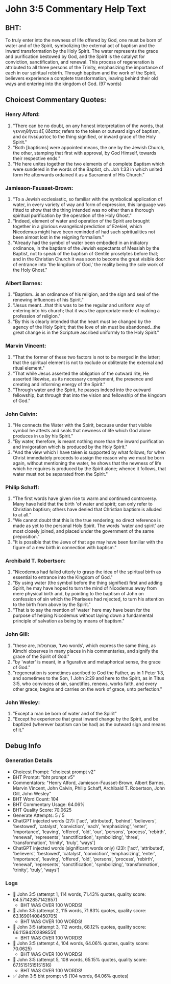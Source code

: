 # John 3:5 Commentary Help Text

## BHT:
To truly enter into the newness of life offered by God, one must be born of water and of the Spirit, symbolizing the external act of baptism and the inward transformation by the Holy Spirit. The water represents the grace and purification bestowed by God, and the Spirit is the catalyst for conviction, sanctification, and renewal. This process of regeneration is attributed to all three persons of the Trinity, emphasizing the importance of each in our spiritual rebirth. Through baptism and the work of the Spirit, believers experience a complete transformation, leaving behind their old ways and entering into the kingdom of God. (97 words)

## Choicest Commentary Quotes:
### Henry Alford:
1. "There can be no doubt, on any honest interpretation of the words, that γεννηθῆναι ἐξ ὕδατος refers to the token or outward sign of baptism, and ἐκ πνεύματος to the thing signified, or inward grace of the Holy Spirit."
2. "Both [baptisms] were appointed means, the one by the Jewish Church, the other, stamping that first with approval, by God Himself, towards their respective ends."
3. "He here unites together the two elements of a complete Baptism which were sundered in the words of the Baptist, ch. Joh 1:33 in which united form He afterwards ordained it as a Sacrament of His Church."

### Jamieson-Fausset-Brown:
1. "To a Jewish ecclesiastic, so familiar with the symbolical application of water, in every variety of way and form of expression, this language was fitted to show that the thing intended was no other than a thorough spiritual purification by the operation of the Holy Ghost."
2. "Indeed, element of water and operation of the Spirit are brought together in a glorious evangelical prediction of Ezekiel, which Nicodemus might have been reminded of had such spiritualities not been almost lost in the reigning formalism."
3. "Already had the symbol of water been embodied in an initiatory ordinance, in the baptism of the Jewish expectants of Messiah by the Baptist, not to speak of the baptism of Gentile proselytes before that; and in the Christian Church it was soon to become the great visible door of entrance into 'the kingdom of God,' the reality being the sole work of the Holy Ghost."

### Albert Barnes:
1. "Baptism...is an ordinance of his religion, and the sign and seal of the renewing influences of his Spirit."
2. "Jesus meant...that this was to be the regular and uniform way of entering into his church; that it was the appropriate mode of making a profession of religion."
3. "By this is clearly intended that the heart must be changed by the agency of the Holy Spirit; that the love of sin must be abandoned...the great change is in the Scripture ascribed uniformly to the Holy Spirit."

### Marvin Vincent:
1. "That the former of these two factors is not to be merged in the latter; that the spiritual element is not to exclude or obliterate the external and ritual element." 
2. "That while Jesus asserted the obligation of the outward rite, He asserted likewise, as its necessary complement, the presence and creating and informing energy of the Spirit."
3. "Through water and the Spirit, he passes indeed into the outward fellowship, but through that into the vision and fellowship of the kingdom of God."

### John Calvin:
1. "He connects the Water with the Spirit, because under that visible symbol he attests and seals that newness of life which God alone produces in us by his Spirit."
2. "By water, therefore, is meant nothing more than the inward purification and invigoration which is produced by the Holy Spirit."
3. "And the view which I have taken is supported by what follows; for when Christ immediately proceeds to assign the reason why we must be born again, without mentioning the water, he shows that the newness of life which he requires is produced by the Spirit alone; whence it follows, that water must not be separated from the Spirit."

### Philip Schaff:
1. "The first words have given rise to warm and continued controversy. Many have held that the birth 'of water and spirit; can only refer to Christian baptism; others have denied that Christian baptism is alluded to at all."
2. "We cannot doubt that this is the true rendering; no direct reference is made as yet to the personal Holy Spirit. The words 'water and spirit' are most closely joined, and placed under the government of the same preposition."
3. "It is possible that the Jews of that age may have been familiar with the figure of a new birth in connection with baptism."


### Archibald T. Robertson:
1. "Nicodemus had failed utterly to grasp the idea of the spiritual birth as essential to entrance into the Kingdom of God."
2. "By using water (the symbol before the thing signified) first and adding Spirit, he may have hoped to turn the mind of Nicodemus away from mere physical birth and, by pointing to the baptism of John on confession of sin which the Pharisees had rejected, to turn his attention to the birth from above by the Spirit."
3. "That is to say the mention of 'water' here may have been for the purpose of helping Nicodemus without laying down a fundamental principle of salvation as being by means of baptism."

### John Gill:
1. "these are, שנותמלות, 'two words', which express the same thing, as Kimchi observes in many places in his commentaries, and signify the grace of the Spirit of God."
2. "by 'water' is meant, in a figurative and metaphorical sense, the grace of God."
3. "regeneration is sometimes ascribed to God the Father, as in 1 Peter 1:3, and sometimes to the Son, 1 John 2:29 and here to the Spirit, as in Titus 3:5, who convinces of sin, sanctifies, renews, works faith, and every other grace; begins and carries on the work of grace, unto perfection."

### John Wesley:
1. "Except a man be born of water and of the Spirit"
2. "Except he experience that great inward change by the Spirit, and be baptized (wherever baptism can be had) as the outward sign and means of it."


## Debug Info
### Generation Details
- Choicest Prompt: "choicest prompt v2"
- BHT Prompt: "bht prompt v5"
- Commentators: "Henry Alford, Jamieson-Fausset-Brown, Albert Barnes, Marvin Vincent, John Calvin, Philip Schaff, Archibald T. Robertson, John Gill, John Wesley"
- BHT Word Count: 104
- BHT Commentary Usage: 64.06%
- BHT Quality Score: 70.0625
- Generate Attempts: 5 / 5
- ChatGPT injected words (27):
	['act', 'attributed', 'behind', 'believers', 'bestowed', 'catalyst', 'conviction', 'each', 'emphasizing', 'enter', 'importance', 'leaving', 'offered', 'old', 'our', 'persons', 'process', 'rebirth', 'renewal', 'represents', 'sanctification', 'symbolizing', 'three', 'transformation', 'trinity', 'truly', 'ways']
- ChatGPT injected words (significant words only) (23):
	['act', 'attributed', 'believers', 'bestowed', 'catalyst', 'conviction', 'emphasizing', 'enter', 'importance', 'leaving', 'offered', 'old', 'persons', 'process', 'rebirth', 'renewal', 'represents', 'sanctification', 'symbolizing', 'transformation', 'trinity', 'truly', 'ways']

### Logs
- 🔄 John 3:5 (attempt 1, 114 words, 71.43% quotes, quality score: 64.57142857142857) 
	- BHT WAS OVER 100 WORDS!
- 🔄 John 3:5 (attempt 2, 115 words, 71.83% quotes, quality score: 63.16901408450705) 
	- BHT WAS OVER 100 WORDS!
- 🔄 John 3:5 (attempt 3, 112 words, 68.12% quotes, quality score: 66.11594202898551) 
	- BHT WAS OVER 100 WORDS!
- 🔄 John 3:5 (attempt 4, 104 words, 64.06% quotes, quality score: 70.0625) 
	- BHT WAS OVER 100 WORDS!
- 🔄 John 3:5 (attempt 5, 108 words, 65.15% quotes, quality score: 67.15151515151516) 
	- BHT WAS OVER 100 WORDS!
- ✅ John 3:5 bht prompt v5 (104 words, 64.06% quotes)